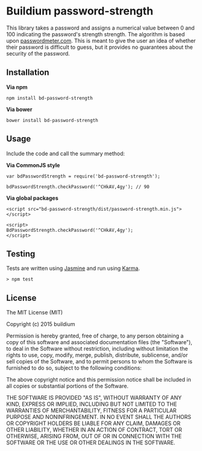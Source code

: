 Buildium password-strength
==========================

This library takes a password and assigns a numerical value between 0 and 100 indicating the password's strength
strength. The algorithm is based upon [passwordmeter.com](http://www.passwordmeter.com). This is meant to give the user
an idea of whether their password is difficult to guess, but it provides no guarantees about the security of the
password.

Installation
------------

**Via npm**

```
npm install bd-password-strength
```

**Via bower**

```
bower install bd-password-strength
```

Usage
-----

Include the code and call the summary method:

**Via CommonJS style**

```
var bdPasswordStrength = require('bd-password-strength');

bdPasswordStrength.checkPassword('^CHkAV,4gy'); // 90
```

**Via global packages**
```
<script src="bd-password-strength/dist/password-strength.min.js"></script>

<script>
BdPasswordStrength.checkPassword('^CHkAV,4gy');
</script>
```

Testing
-------

Tests are written using [Jasmine](http://jasmine.github.io/) and run using
[Karma](http://karma-runner.github.io/0.13/index.html).

```
> npm test
```

License
-------

The MIT License (MIT)

Copyright (c) 2015 buildium

Permission is hereby granted, free of charge, to any person obtaining a copy
of this software and associated documentation files (the "Software"), to deal
in the Software without restriction, including without limitation the rights
to use, copy, modify, merge, publish, distribute, sublicense, and/or sell
copies of the Software, and to permit persons to whom the Software is
furnished to do so, subject to the following conditions:

The above copyright notice and this permission notice shall be included in all
copies or substantial portions of the Software.

THE SOFTWARE IS PROVIDED "AS IS", WITHOUT WARRANTY OF ANY KIND, EXPRESS OR
IMPLIED, INCLUDING BUT NOT LIMITED TO THE WARRANTIES OF MERCHANTABILITY,
FITNESS FOR A PARTICULAR PURPOSE AND NONINFRINGEMENT. IN NO EVENT SHALL THE
AUTHORS OR COPYRIGHT HOLDERS BE LIABLE FOR ANY CLAIM, DAMAGES OR OTHER
LIABILITY, WHETHER IN AN ACTION OF CONTRACT, TORT OR OTHERWISE, ARISING FROM,
OUT OF OR IN CONNECTION WITH THE SOFTWARE OR THE USE OR OTHER DEALINGS IN THE
SOFTWARE.

